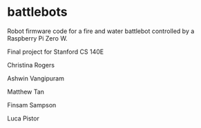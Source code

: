 # battlebots
Robot firmware code for a fire and water battlebot controlled by a Raspberry Pi Zero W. 

Final project for Stanford CS 140E

Christina Rogers

Ashwin Vangipuram

Matthew Tan

Finsam Sampson

Luca Pistor
